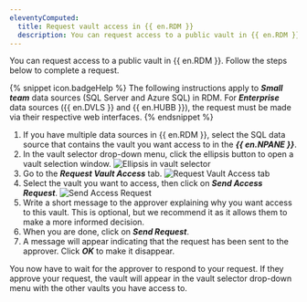 ```yaml
---
eleventyComputed:
  title: Request vault access in {{ en.RDM }}
  description: You can request access to a public vault in {{ en.RDM }}.
---
```

You can request access to a public vault in {{ en.RDM }}. Follow the steps below to complete a request.

{% snippet icon.badgeHelp %} 
The following instructions apply to ***Small team*** data sources (SQL Server and Azure SQL) in RDM. For ***Enterprise*** data sources ({{ en.DVLS }} and {{ en.HUBB }}), the request must be made via their respective web interfaces.
{% endsnippet %}

1. If you have multiple data sources in {{ en.RDM }}, select the SQL data source that contains the vault you want access to in the ***{{ en.NPANE }}***.
1. In the vault selector drop-down menu, click the ellipsis button to open a vault selection window.
![Ellipsis in vault selector](https://webdevolutions.azureedge.net/docs/en/rdm/windows/RDMWin2153.png)
1. Go to the ***Request Vault Access*** tab.
![Request Vault Access tab](https://webdevolutions.azureedge.net/docs/en/rdm/windows/RDMWin2154.png)
1. Select the vault you want to access, then click on ***Send Access Request***.
![Send Access Request](https://webdevolutions.azureedge.net/docs/en/rdm/windows/RDMWin2155.png)
1. Write a short message to the approver explaining why you want access to this vault. This is optional, but we recommend it as it allows them to make a more informed decision.
1. When you are done, click on ***Send Request***.
1. A message will appear indicating that the request has been sent to the approver. Click ***OK*** to make it disappear.  

You now have to wait for the approver to respond to your request. If they approve your request, the vault will appear in the vault selector drop-down menu with the other vaults you have access to.
